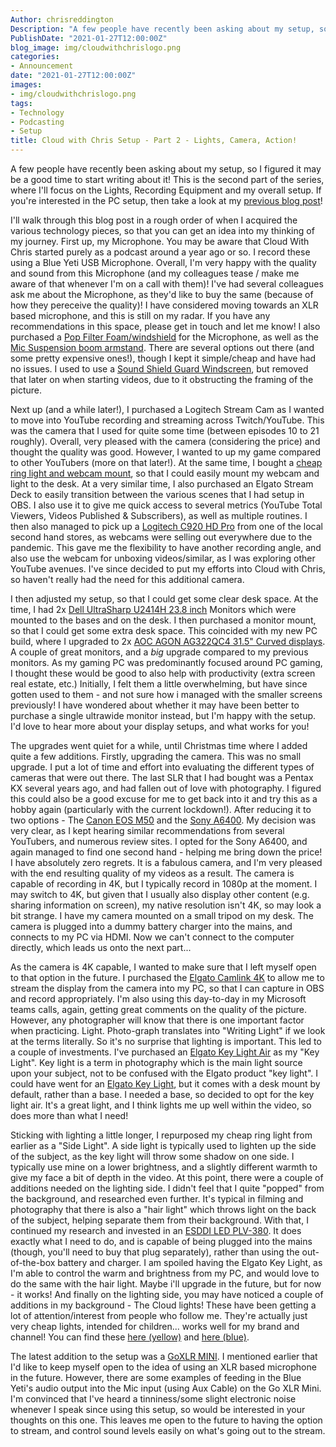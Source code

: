 ```yaml
---
Author: chrisreddington
Description: "A few people have recently been asking about my setup, so I figured it may be a good time to start writing about it! This is the second part of the series, where I'll focus on the Lights, Recording Equipment and my overall setup. If you're interested in the PC setup, then take a look at my previous blog post!"
PublishDate: "2021-01-27T12:00:00Z"
blog_image: img/cloudwithchrislogo.png
categories:
- Announcement
date: "2021-01-27T12:00:00Z"
images:
- img/cloudwithchrislogo.png
tags:
- Technology
- Podcasting
- Setup
title: Cloud with Chris Setup - Part 2 - Lights, Camera, Action!
---
```

A few people have recently been asking about my setup, so I figured it may be a good time to start writing about it! This is the second part of the series, where I'll focus on the Lights, Recording Equipment and my overall setup. If you're interested in the PC setup, then take a look at my [previous blog post](my-setup-part-2)!

I'll walk through this blog post in a rough order of when I acquired the various technology pieces, so that you can get an idea into my thinking of my journey. First up, my Microphone. You may be aware that Cloud With Chris started purely as a podcast around a year ago or so. I record these using a Blue Yeti USB Microphone. Overall, I'm very happy with the quality and sound from this Microphone (and my colleagues tease / make me aware of that whenever I'm on a call with them)! I've had several colleagues ask me about the Microphone, as they'd like to buy the same (because of how they pereceive the quality)! I have considered moving towards an XLR based microphone, and this is still on my radar. If you have any recommendations in this space, please get in touch and let me know! I also purchased a [Pop Filter Foam/windshield](https://smile.amazon.co.uk/gp/product/B07P2G19DW/) for the Microphone, as well as the [Mic Suspension boom armstand](https://smile.amazon.co.uk/gp/product/B073VJKD9Q/). There are several options out there (and some pretty expensive ones!), though I kept it simple/cheap and have had no issues. I used to use a [Sound Shield Guard Windscreen](https://smile.amazon.co.uk/gp/product/B06XPGKSHL/), but removed that later on when starting videos, due to it obstructing the framing of the picture.

Next up (and a while later!), I purchased a Logitech Stream Cam as I wanted to move into YouTube recording and streaming across Twitch/YouTube. This was the camera that I used for quite some time (between episodes 10 to 21 roughly). Overall, very pleased with the camera (considering the price) and thought the quality was good. However, I wanted to up my game compared to other YouTubers (more on that later!). At the same time, I bought a [cheap ring light and webcam mount](https://smile.amazon.co.uk/gp/product/B07P8LCBS6/), so that I could easily mount my webcam and light to the desk. At a very similar time, I also purchased an Elgato Stream Deck to easily transition between the various scenes that I had setup in OBS. I also use it to give me quick access to several metrics (YouTube Total Viewers, Videos Published & Subscribers), as well as multiple routines. I then also managed to pick up a [Logitech C920 HD Pro](https://www.logitech.com/en-gb/products/webcams/c920-pro-hd-webcam.html) from one of the local second hand stores, as webcams were selling out everywhere due to the pandemic. This gave me the flexibility to have another recording angle, and also use the webcam for unboxing videos/similar, as I was exploring other YouTube avenues. I've since decided to put my efforts into Cloud with Chris, so haven't really had the need for this additional camera.

I then adjusted my setup, so that I could get some clear desk space. At the time, I had 2x [Dell UltraSharp U2414H 23.8 inch](https://www.amazon.co.uk/Dell-Ultrasharp-U2414h-Monitor-Fullhd/dp/B00GTV05XG) Monitors which were mounted to the bases and on the desk. I then purchased a monitor mount, so that I could get some extra desk space. This coincided with my new PC build, where I upgraded to 2x [AOC AGON AG322QC4 31.5" Curved displays](https://www.techradar.com/uk/reviews/aoc-agon-ag322qc4). A couple of great monitors, and a *big* upgrade compared to my previous monitors. As my gaming PC was predominantly focused around PC gaming, I thought these would be good to also help with productivity (extra screen real estate, etc.) Initially, I felt them a little overwhelming, but have since gotten used to them - and not sure how i managed with the smaller screens previously! I have wondered about whether it may have been better to purchase a single ultrawide monitor instead, but I'm happy with the setup. I'd love to hear more about your display setups, and what works for you!

The upgrades went quiet for a while, until Christmas time where I added quite a few additions. Firstly, upgrading the camera. This was no small upgrade. I put a lot of time and effort into evaluating the different types of cameras that were out there. The last SLR that I had bought was a Pentax KX several years ago, and had fallen out of love with photography. I figured this could also be a good excuse for me to get back into it and try this as a hobby again (particularly with the current lockdown!). After reducing it to two options - The [Canon EOS M50](https://www.canon.co.uk/cameras/eos-m50/) and the [Sony A6400](https://www.sony.co.uk/electronics/interchangeable-lens-cameras/ilce-6400). My decision was very clear, as I kept hearing similar recommendations from several YouTubers, and numerous review sites. I opted for the Sony A6400, and again managed to find one second hand - helping me bring down the price! I have absolutely zero regrets. It is a fabulous camera, and I'm very pleased with the end resulting quality of my videos as a result. The camera is capable of recording in 4K, but I typically record in 1080p at the moment. I may switch to 4K, but given that I usually also display other content (e.g. sharing information on screen), my native resolution isn't 4K, so may look a bit strange. I have my camera mounted on a small tripod on my desk. The camera is plugged into a dummy battery charger into the mains, and connects to my PC via HDMI. Now we can't connect to the computer directly, which leads us onto the next part...

As the camera is 4K capable, I wanted to make sure that I left myself open to that option in the future. I purchased the [Elgato Camlink 4K](https://www.elgato.com/en/gaming/cam-link-4k) to allow me to stream the display from the camera into my PC, so that I can capture in OBS and record appropriately. I'm also using this day-to-day in my Microsoft teams calls, again, getting great comments on the quality of the picture. However, any photographer will know that there is one important factor when practicing. Light. Photo-graph translates into "Writing Light" if we look at the terms literally. So it's no surprise that lighting is important. This led to a couple of investments. I've purchased an [Elgato Key Light Air](https://www.elgato.com/en/gaming/key-light-air) as my "Key Light". Key light is a term in photography which is the main light source upon your subject, not to be confused with the Elgato product "key light". I could have went for an [Elgato Key Light](https://www.elgato.com/en/gaming/key-light), but it comes with a desk mount by default, rather than a base. I needed a base, so decided to opt for the key light air. It's a great light, and I think lights me up well within the video, so does more than what I need!

Sticking with lighting a little longer, I repurposed my cheap ring light from earlier as a "Side Light". A side light is typically used to lighten up the side of the subject, as the key light will throw some shadow on one side. I typically use mine on a lower brightness, and a slightly different warmth to give my face a bit of depth in the video. At this point, there were a couple of additions needed on the lighting side. I didn't feel that I quite "popped" from the background, and researched even further. It's typical in filming and photography that there is also a "hair light" which throws light on the back of the subject, helping separate them from their background. With that, I continued my research and invested in an [ESDDI LED PLV-380](https://www.amazon.co.uk/ESDDI-Dimmable-3200-5600K-Adjustable-Spotlight/dp/B0180W1756). It does exactly what I need to do, and is capable of being plugged into the mains (though, you'll need to buy that plug separately), rather than using the out-of-the-box battery and charger. I am spoiled having the Elgato Key Light, as I'm able to control the warm and brightness from my PC, and would love to do the same with the hair light. Maybe i'll upgrade in the future, but for now - it works! And finally on the lighting side, you may have noticed a couple of additions in my background - The Cloud lights! These have been getting a lot of attention/interest from people who follow me. They're actually just very cheap lights, intended for children... works well for my brand and channel! You can find these [here (yellow)](https://smile.amazon.co.uk/gp/product/B07TX7RNGB/) and [here (blue)](https://smile.amazon.co.uk/gp/product/B089RB78GZ/).

The latest addition to the setup was a [GoXLR MINI](https://www.tc-helicon.com/product.html?modelCode=P0DI7). I mentioned earlier that I'd like to keep myself open to the idea of using an XLR based microphone in the future. However, there are some examples of feeding in the Blue Yeti's audio output into the Mic input (using Aux Cable) on the Go XLR Mini. I'm convinced that I've heard a tinniness/some slight electronic noise whenever I speak since using this setup, so would be interested in your thoughts on this one. This leaves me open to the future to having the option to stream, and control sound levels easily on what's going out to the stream.